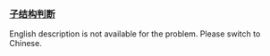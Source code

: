### [子结构判断](https://leetcode.com/problems/shu-de-zi-jie-gou-lcof)

English description is not available for the problem. Please switch to Chinese.
